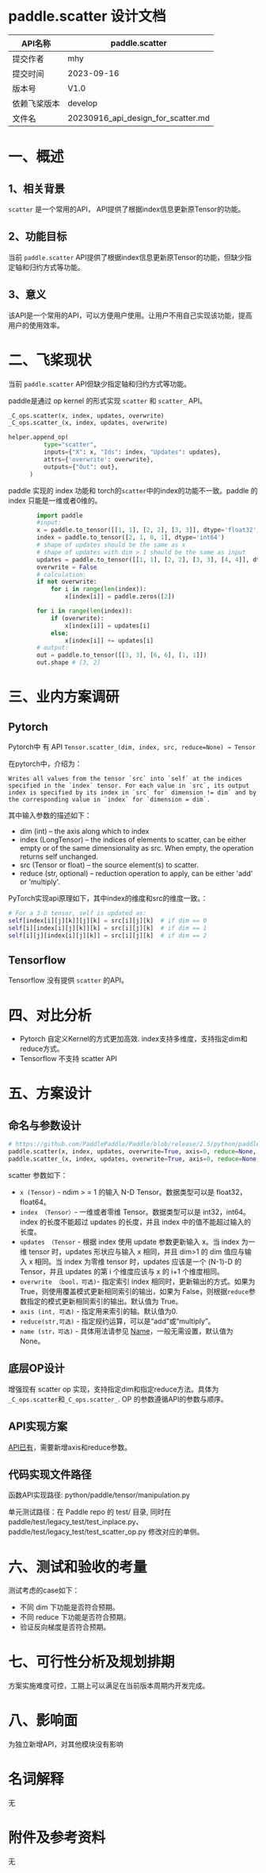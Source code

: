 # paddle.scatter 设计文档

| API名称      | paddle.scatter                     |
| ------------ | -------------------------------------- |
| 提交作者     | mhy                                    |
| 提交时间     | 2023-09-16                             |
| 版本号       | V1.0                                   |
| 依赖飞桨版本  |  develop                                |
| 文件名       | 20230916_api_design_for_scatter.md |

# 一、概述

## 1、相关背景

`scatter` 是一个常用的API， API提供了根据index信息更新原Tensor的功能。

## 2、功能目标

当前 `paddle.scatter` API提供了根据index信息更新原Tensor的功能，但缺少指定轴和归约方式等功能。

## 3、意义

该API是一个常用的API，可以方便用户使用。让用户不用自己实现该功能，提高用户的使用效率。

# 二、飞桨现状

当前 `paddle.scatter` API但缺少指定轴和归约方式等功能。

paddle是通过 op kernel 的形式实现 `scatter` 和 `scatter_` API。
```python
_C_ops.scatter(x, index, updates, overwrite)
_C_ops.scatter_(x, index, updates, overwrite)

helper.append_op(
          type="scatter",
          inputs={"X": x, "Ids": index, "Updates": updates},
          attrs={'overwrite': overwrite},
          outputs={"Out": out},
      )
```

paddle 实现的 index 功能和 torch的`scatter`中的index的功能不一致。paddle 的 index 只能是一维或者0维的。

```python
        import paddle
        #input:
        x = paddle.to_tensor([[1, 1], [2, 2], [3, 3]], dtype='float32')
        index = paddle.to_tensor([2, 1, 0, 1], dtype='int64')
        # shape of updates should be the same as x
        # shape of updates with dim > 1 should be the same as input
        updates = paddle.to_tensor([[1, 1], [2, 2], [3, 3], [4, 4]], dtype='float32')
        overwrite = False
        # calculation:
        if not overwrite:
            for i in range(len(index)):
                x[index[i]] = paddle.zeros([2])

        for i in range(len(index)):
            if (overwrite):
                x[index[i]] = updates[i]
            else:
                x[index[i]] += updates[i]
        # output:
        out = paddle.to_tensor([[3, 3], [6, 6], [1, 1]])
        out.shape # [3, 2]
```

# 三、业内方案调研

## Pytorch

Pytorch中 有 API `Tensor.scatter_(dim, index, src, reduce=None) → Tensor`

在pytorch中，介绍为：

```
Writes all values from the tensor `src` into `self` at the indices specified in the `index` tensor. For each value in `src`, its output index is specified by its index in `src` for` dimension != dim` and by the corresponding value in `index` for `dimension = dim`.
```

其中输入参数的描述如下：

- dim (int) – the axis along which to index
- index (LongTensor) – the indices of elements to scatter, can be either empty or of the same dimensionality as src. When empty, the operation returns self unchanged.
- src (Tensor or float) – the source element(s) to scatter.
- reduce (str, optional) – reduction operation to apply, can be either 'add' or 'multiply'.

PyTorch实现api原理如下，其中index的维度和src的维度一致。：
```python
# For a 3-D tensor, self is updated as:
self[index[i][j][k]][j][k] = src[i][j][k]  # if dim == 0
self[i][index[i][j][k]][k] = src[i][j][k]  # if dim == 1
self[i][j][index[i][j][k]] = src[i][j][k]  # if dim == 2
```

## Tensorflow

Tensorflow 没有提供 `scatter` 的API。

# 四、对比分析
- Pytorch 自定义Kernel的方式更加高效. index支持多维度，支持指定dim和reduce方式。
- Tensorflow 不支持 scatter API

# 五、方案设计

## 命名与参数设计
```python
# https://github.com/PaddlePaddle/Paddle/blob/release/2.5/python/paddle/tensor/manipulation.py#L2849
paddle.scatter(x, index, updates, overwrite=True, axis=0, reduce=None, name=None)
paddle.scatter_(x, index, updates, overwrite=True, axis=0, reduce=None, name=None)
```
scatter 参数如下：
- `x (Tensor)` - ndim > = 1 的输入 N-D Tensor。数据类型可以是 float32，float64。
- `index （Tensor）`- 一维或者零维 Tensor。数据类型可以是 int32，int64。 index 的长度不能超过 updates 的长度，并且 index 中的值不能超过输入的长度。
- `updates （Tensor` - 根据 index 使用 update 参数更新输入 x。当 index 为一维 tensor 时，updates 形状应与输入 x 相同，并且 dim>1 的 dim 值应与输入 x 相同。当 index 为零维 tensor 时，updates 应该是一个 (N-1)-D 的 Tensor，并且 updates 的第 i 个维度应该与 x 的 i+1 个维度相同。
- `overwrite （bool，可选)`- 指定索引 index 相同时，更新输出的方式。如果为 True，则使用覆盖模式更新相同索引的输出，如果为 False，则根据`reduce`参数指定的模式更新相同索引的输出。默认值为 True。
- `axis (int, 可选)` - 指定用来索引的轴。默认值为0.
- `reduce(str,可选)` - 指定规约运算，可以是“add”或“multiply”。
- `name (str，可选)` - 具体用法请参见 [Name](https://www.paddlepaddle.org.cn/documentation/docs/zh/api_guides/low_level/program.html#api-guide-name)，一般无需设置，默认值为 None。


## 底层OP设计

增强现有 scatter op 实现，支持指定dim和指定reduce方法。具体为`_C_ops.scatter`和`_C_ops.scatter_`. OP 的参数遵循API的参数与顺序。

## API实现方案

[API已有](https://github.com/PaddlePaddle/Paddle/blob/release/2.5/python/paddle/tensor/manipulation.py#L2849)，需要新增axis和reduce参数。

## 代码实现文件路径

函数API实现路径: python/paddle/tensor/manipulation.py

单元测试路径：在 Paddle repo 的 test/ 目录, 同时在 paddle/test/legacy_test/test_inplace.py、paddle/test/legacy_test/test_scatter_op.py 修改对应的单侧。


# 六、测试和验收的考量

测试考虑的case如下：

- 不同 dim 下功能是否符合预期。
- 不同 reduce 下功能是否符合预期。
- 验证反向梯度是否符合预期。

# 七、可行性分析及规划排期

方案实施难度可控，工期上可以满足在当前版本周期内开发完成。

# 八、影响面

为独立新增API，对其他模块没有影响

# 名词解释

无

# 附件及参考资料

无
